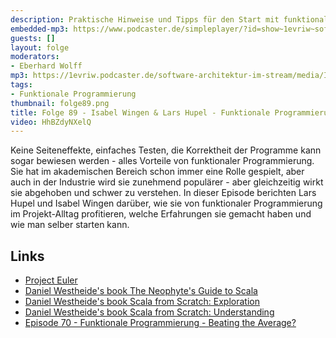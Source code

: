 ```yaml
---
description: Praktische Hinweise und Tipps für den Start mit funktionaler Programmierung
embedded-mp3: https://www.podcaster.de/simpleplayer/?id=show~1evriw~software-architektur-im-stream~pod-15d84e0386037c9b61b44a0c18&v=1635763438
guests: []
layout: folge
moderators:
- Eberhard Wolff
mp3: https://1evriw.podcaster.de/software-architektur-im-stream/media/IsabelWingenLarsHupelFunktionaleProgrammierung.mp3
tags:
- Funktionale Programmierung
thumbnail: folge89.png
title: Folge 89 - Isabel Wingen & Lars Hupel - Funktionale Programmierung in der Praxis
video: HhBZdyNXelQ
---
```

Keine Seiteneffekte, einfaches Testen, die Korrektheit der Programme
kann sogar bewiesen werden - alles Vorteile von funktionaler
Programmierung. Sie hat im akademischen Bereich schon immer eine Rolle
gespielt, aber auch in der Industrie wird sie zunehmend populärer -
aber gleichzeitig wirkt sie abgehoben und schwer zu verstehen. In
dieser Episode berichten Lars Hupel und Isabel Wingen darüber, wie sie
von funktionaler Programmierung im Projekt-Alltag profitieren, welche
Erfahrungen sie gemacht haben und wie man selber starten kann.

## Links

* [Project Euler](https://projecteuler.net/)
* [Daniel Westheide's book The Neophyte's Guide to
  Scala](https://leanpub.com/theneophytesguidetoscala)
* [Daniel Westheide's book Scala from Scratch:
  Exploration](https://leanpub.com/scala-from-scratch-exploration/)
* [Daniel Westheide's book Scala from Scratch:
  Understanding](https://leanpub.com/scala-from-scratch-understanding)
* [Episode 70 - Funktionale Programmierung - Beating the
  Average?](https://software-architektur.tv/2021/08/06/folge70.html)
